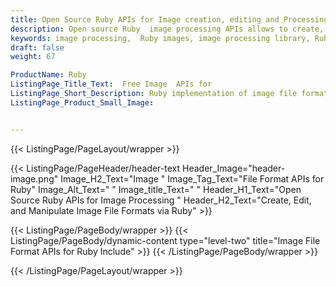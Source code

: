 ```yaml
---
title: Open Source Ruby APIs for Image creation, editing and Processing
description: Open source Ruby  image processing APIs allows to create, edit & manipulate popular image formats (PNG, JPEG, BMP, TIFF).
keywords: image processing,  Ruby images, image processing library, Ruby PNG API, Ruby JPG, Ruby image API,  Ruby Image creation, draw a circle on an image, copy an image, paint an image into another image, draw a line on an image, cast an image, cache an image, add two images, Modify images, Image filtering API, C  fade image , image filtering  API, image animation, 3d image  rendering, plasma effect, Ruby Image Binarization, Display images, Transform images in Ruby
draft: false
weight: 67

ProductName: Ruby
ListingPage_Title_Text:  Free Image  APIs for
ListingPage_Short_Description: Ruby implementation of image file formats. It allows developers to generate, modify, resize, crop and convert numerious image file formats with ease.
ListingPage_Product_Small_Image: 


---
```


{{< ListingPage/PageLayout/wrapper >}}

{{< ListingPage/PageHeader/header-text
Header_Image="header-image.png"
Image_H2_Text="Image "
Image_Tag_Text="File Format APIs for Ruby"
Image_Alt_Text=" "
Image_title_Text=" "
Header_H1_Text="Open Source Ruby APIs for Image Processing "
Header_H2_Text="Create, Edit, and Manipulate Image File Formats via Ruby" >}}

{{< ListingPage/PageBody/wrapper >}}
{{< ListingPage/PageBody/dynamic-content type="level-two" title="Image File Format APIs for Ruby Include" >}}
{{< /ListingPage/PageBody/wrapper >}}

{{< /ListingPage/PageLayout/wrapper >}}